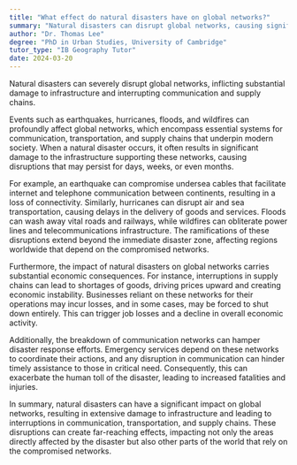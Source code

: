 ```yaml
---
title: "What effect do natural disasters have on global networks?"
summary: "Natural disasters can disrupt global networks, causing significant damage to infrastructure and interrupting communication and supply chains."
author: "Dr. Thomas Lee"
degree: "PhD in Urban Studies, University of Cambridge"
tutor_type: "IB Geography Tutor"
date: 2024-03-20
---
```


Natural disasters can severely disrupt global networks, inflicting substantial damage to infrastructure and interrupting communication and supply chains.

Events such as earthquakes, hurricanes, floods, and wildfires can profoundly affect global networks, which encompass essential systems for communication, transportation, and supply chains that underpin modern society. When a natural disaster occurs, it often results in significant damage to the infrastructure supporting these networks, causing disruptions that may persist for days, weeks, or even months.

For example, an earthquake can compromise undersea cables that facilitate internet and telephone communication between continents, resulting in a loss of connectivity. Similarly, hurricanes can disrupt air and sea transportation, causing delays in the delivery of goods and services. Floods can wash away vital roads and railways, while wildfires can obliterate power lines and telecommunications infrastructure. The ramifications of these disruptions extend beyond the immediate disaster zone, affecting regions worldwide that depend on the compromised networks.

Furthermore, the impact of natural disasters on global networks carries substantial economic consequences. For instance, interruptions in supply chains can lead to shortages of goods, driving prices upward and creating economic instability. Businesses reliant on these networks for their operations may incur losses, and in some cases, may be forced to shut down entirely. This can trigger job losses and a decline in overall economic activity.

Additionally, the breakdown of communication networks can hamper disaster response efforts. Emergency services depend on these networks to coordinate their actions, and any disruption in communication can hinder timely assistance to those in critical need. Consequently, this can exacerbate the human toll of the disaster, leading to increased fatalities and injuries.

In summary, natural disasters can have a significant impact on global networks, resulting in extensive damage to infrastructure and leading to interruptions in communication, transportation, and supply chains. These disruptions can create far-reaching effects, impacting not only the areas directly affected by the disaster but also other parts of the world that rely on the compromised networks.
    